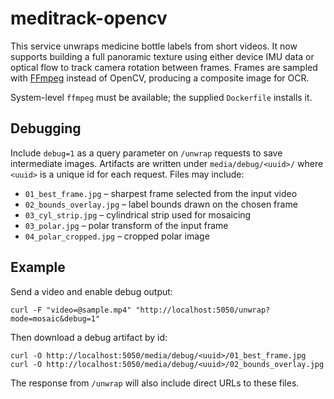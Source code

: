 # meditrack-opencv
This service unwraps medicine bottle labels from short videos. It now supports
building a full panoramic texture using either device IMU data or optical flow
to track camera rotation between frames. Frames are sampled with
[FFmpeg](https://ffmpeg.org/) instead of OpenCV, producing a composite image
for OCR.

System-level `ffmpeg` must be available; the supplied `Dockerfile` installs it.

## Debugging
Include `debug=1` as a query parameter on `/unwrap` requests to save
intermediate images. Artifacts are written under `media/debug/<uuid>/`
where `<uuid>` is a unique id for each request. Files may include:

- `01_best_frame.jpg` – sharpest frame selected from the input video
- `02_bounds_overlay.jpg` – label bounds drawn on the chosen frame
- `03_cyl_strip.jpg` – cylindrical strip used for mosaicing
- `03_polar.jpg` – polar transform of the input frame
- `04_polar_cropped.jpg` – cropped polar image

## Example
Send a video and enable debug output:

```
curl -F "video=@sample.mp4" "http://localhost:5050/unwrap?mode=mosaic&debug=1"
```

Then download a debug artifact by id:

```
curl -O http://localhost:5050/media/debug/<uuid>/01_best_frame.jpg
curl -O http://localhost:5050/media/debug/<uuid>/02_bounds_overlay.jpg
```

The response from `/unwrap` will also include direct URLs to these files.
